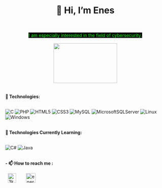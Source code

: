 
  
  <div align="center"><p><b><h1>👋 Hi, I’m Enes</h1></b></p> </div>
  
  
  <div align="center"> <br><br> <span style="background-color: black; color: #00FF00;">I am especially interested in the field of cybersecurity.</span> <div>
  
   <br> 
  
   <img src="https://metro.co.uk/wp-content/uploads/2022/03/Cyberwarfare-is-the-battleground-of-the-21st-century-and-were-all-involved-BP-29e0.gif" width="200" height="125" />

  <div align="left"><br><br><b> 👀 Technologies:</b>

 <br> ![C](https://img.shields.io/badge/c-%2300599C.svg?style=for-the-badge&logo=c&logoColor=white) ![PHP](https://img.shields.io/badge/php-%23777BB4.svg?style=for-the-badge&logo=php&logoColor=white) ![HTML5](https://img.shields.io/badge/html5-%23E34F26.svg?style=for-the-badge&logo=html5&logoColor=white) ![CSS3](https://img.shields.io/badge/css3-%231572B6.svg?style=for-the-badge&logo=css3&logoColor=white) ![MySQL](https://img.shields.io/badge/mysql-%2300f.svg?style=for-the-badge&logo=mysql&logoColor=white) ![MicrosoftSQLServer](https://img.shields.io/badge/Microsoft%20SQL%20Sever-CC2927?style=for-the-badge&logo=microsoft%20sql%20server&logoColor=white) ![Linux](https://img.shields.io/badge/Linux-FCC624?style=for-the-badge&logo=linux&logoColor=black) ![Windows](https://img.shields.io/badge/Windows-0078D6?style=for-the-badge&logo=windows&logoColor=white)
 
  <br><b> 🌱 Technologies Currently Learning:</b>

  <br> ![C#](https://img.shields.io/badge/c%23-%23239120.svg?style=for-the-badge&logo=c-sharp&logoColor=white) ![Java](https://img.shields.io/badge/java-%23ED8B00.svg?style=for-the-badge&logo=java&logoColor=white)
  
  <br><b> - 📫 How to reach me : </b>
 <br><br> &nbsp; <a href="https://discord.gg/https://discord.gg/TP5aXEJ5" rel="nofollow"><img align="center" src="https://camo.githubusercontent.com/d1f2b3bc758a781be6e5c2547178fd15af6f2427dfc0d719d41fe04b7506b996/68747470733a2f2f7365656b6c6f676f2e636f6d2f696d616765732f442f646973636f72642d6c6f676f2d313334453134383635372d7365656b6c6f676f2e636f6d2e706e67" alt="3kGnYm6" height="30" width="26" data-canonical-src="https://seeklogo.com/images/D/discord-logo-134E148657-seeklogo.com.png" style="max-width: 100%;"></a>  &nbsp;&nbsp;&nbsp;&nbsp;&nbsp;&nbsp;
 <a href="https://linkedin.com/in/enes-oktay" rel="nofollow"><img align="center" src="https://camo.githubusercontent.com/b0d679e1e6f51de0daaaf64a827865ef3884b73b1902a3a42dc42dc56f925b1d/68747470733a2f2f76656c616e6f76617363756c61722e636f6d2f77702d636f6e74656e742f75706c6f6164732f323032302f30362f4c696e6b6564496e2e706e67" alt="enesoktay" height="30" width="30" data-canonical-src="https://velanovascular.com/wp-content/uploads/2020/06/LinkedIn.png" style="max-width: 100%;"></a>










<!---
EnesOktay/EnesOktay is a ✨ special ✨ repository because its `README.md` (this file) appears on your GitHub profile.
You can click the Preview link to take a look at your changes.
--->


